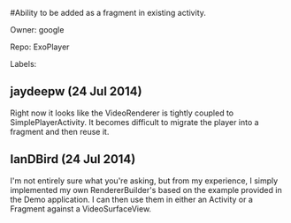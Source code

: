#Ability to be added as a fragment in existing activity.

Owner: google

Repo: ExoPlayer

Labels: 

## jaydeepw (24 Jul 2014)

Right now it looks like the VideoRenderer is tightly coupled to SimplePlayerActivity. It becomes difficult to migrate the player into a fragment and then reuse it.


## IanDBird (24 Jul 2014)

I'm not entirely sure what you're asking, but from my experience, I simply implemented my own RendererBuilder's based on the example provided in the Demo application. I can then use them in either an Activity or a Fragment against a VideoSurfaceView.


